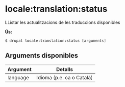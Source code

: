 # locale:translation:status
LListar les actualitzacions de les traduccions disponibles

**Ús:**
```
$ drupal locale:translation:status [arguments]
```

## Arguments disponibles
Argument | Detalls
---------|-------------
language | Idioma (p.e. ca o Català)
